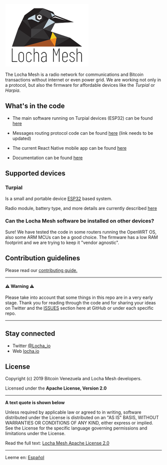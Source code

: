 

<img height="200px" src="images/LogotipoTurpial-Color.20-09-19.svg">

The Locha Mesh is a radio network for communications and Bitcoin transactions without internet or even power grid.
We are working not only in a protocol, but also the firmware for affordable devices like the *Turpial* or *Harpia*.

## What's in the code

* The main software running on Turpial devices (ESP32) can be found [here](https://github.com/btcven/locha-mesh-app)

* Messages routing protocol code can be found [here]() (link needs to be updated)

* The current React Native mobile app can be found [here](https://github.com/btcven/LochaMesh-Chat)

* Documentation can be found [here](https://github.com/btcven/locha/tree/master/documents)

## Supported devices

### Turpial
Is a small and portable device [ESP32](https://www.espressif.com/en/products/hardware/esp-wroom-32/overview) based system.

Radio module, battery type, and more details are currently described [here](https://docs.google.com/document/d/12sjBhGs7FgMGoDsuASq4MyQFnGfmT4qZNib8H_P6eSw/edit)


### Can the Locha Mesh software be installed on other devices?
Sure! We have tested the code in some routers running the OpenWRT OS, also some ARM MCUs can be a good choice. The firmware has a low RAM footprint and we are trying to keep it "vendor agnostic".


## Contribution guidelines

Please read our [contributing guide.](CONTRIBUTING.md)

----
#### :warning: Warning :warning:
Please take into account that some things in this repo are in a very early stage. Thank you for reading through the code and for sharing your ideas on Twitter and the [ISSUES](https://github.com/btcven/locha/issues) section here at GitHub or under each specific repo.

----
## Stay connected

- Twitter [@Locha_io](https://twitter.com/Locha_io)
- Web [locha.io](https://locha.io)

## License

Copyright (c) 2019 Bitcoin Venezuela and Locha Mesh developers.

Licensed under the **Apache License, Version 2.0**

---
**A text quote is shown below**

Unless required by applicable law or agreed to in writing, software
distributed under the License is distributed on an "AS IS" BASIS,
WITHOUT WARRANTIES OR CONDITIONS OF ANY KIND, either express or implied.
See the License for the specific language governing permissions and
limitations under the License.

Read the full text:
[Locha Mesh Apache License 2.0](https://github.com/btcven/locha/blob/master/LICENSE)

----
Leeme en: [Español](README.md)

